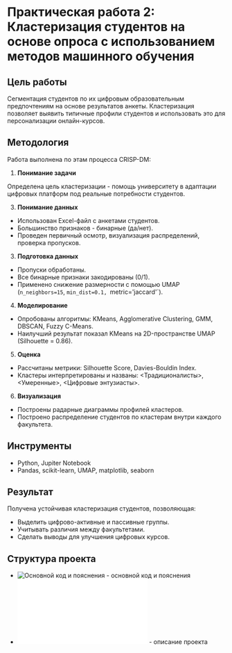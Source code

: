 # Практическая работа 2: Кластеризация студентов на основе опроса с использованием методов машинного обучения

## Цель работы
Сегментация студентов по их цифровым образовательным предпочтениям на основе результатов анкеты. Кластеризация позволяет выявить типичные профили студентов и использовать это для персонализации онлайн-курсов.

## Методология
Работа выполнена по этам процесса CRISP-DM:

1. **Понимание задачи**

Определена цель кластеризации - помощь университету в адаптации цифровых платформ под реальные потребности студентов.

3. **Понимание данных**
- Использован Excel-файл с анкетами студентов.
- Большинство признаков - бинарные (да/нет).
- Проведен первичный осмотр, визуализация распределений, проверка пропусков.

3. **Подготовка данных**
- Пропуски обработаны.
- Все бинарные признаки закодированы (0/1).
- Применено снижение размерности с помощью UMAP (`n_neighbors=15`, `min_dist=0.1, `metric='jaccard'`).

4. **Моделирование**
- Опробованы алгоритмы: KMeans, Agglomerative Clustering, GMM, DBSCAN, Fuzzy C-Means.
- Наилучший результат показал KMeans на 2D-пространстве UMAP (Silhouette = 0.86).

5. **Оценка**
- Рассчитаны метрики: Silhouette Score, Davies-Bouldin Index.
- Кластеры интерпретированы и названы: <Традиционалисты>, <Умеренные>, <Цифровые энтузиасты>.

6. **Визуализация**
- Построены радарные диаграммы профилей кластеров.
- Построено распределение студентов по кластерам внутри каждого факультета.

## Инструменты
- Python, Jupiter Notebook
- Pandas, scikit-learn, UMAP, matplotlib, seaborn

## Результат
Получена устойчивая кластеризация студентов, позволяющая:
- Выделить цифрово-активные и пассивные группы.
- Учитывать различия между факультетами.
- Сделать выводы для улучшения цифровых курсов.

## Структура проекта
- ![Основной код и пояснения](student_survey_clustering_umap_kmeans.ipynb) - основной код и пояснения
- ![Описание](readme.md) - описание проекта
